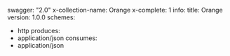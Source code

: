 swagger: "2.0"
x-collection-name: Orange
x-complete: 1
info:
  title: Orange
  version: 1.0.0
schemes:
- http
produces:
- application/json
consumes:
- application/json